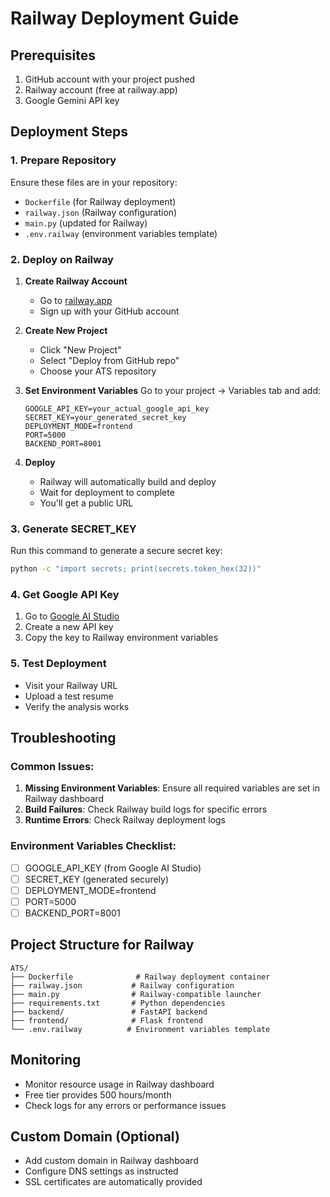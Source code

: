 # Railway Deployment Guide

## Prerequisites
1. GitHub account with your project pushed
2. Railway account (free at railway.app)
3. Google Gemini API key

## Deployment Steps

### 1. Prepare Repository
Ensure these files are in your repository:
- `Dockerfile` (for Railway deployment)
- `railway.json` (Railway configuration)
- `main.py` (updated for Railway)
- `.env.railway` (environment variables template)

### 2. Deploy on Railway

1. **Create Railway Account**
   - Go to [railway.app](https://railway.app)
   - Sign up with your GitHub account

2. **Create New Project**
   - Click "New Project"
   - Select "Deploy from GitHub repo"
   - Choose your ATS repository

3. **Set Environment Variables**
   Go to your project → Variables tab and add:
   ```
   GOOGLE_API_KEY=your_actual_google_api_key
   SECRET_KEY=your_generated_secret_key
   DEPLOYMENT_MODE=frontend
   PORT=5000
   BACKEND_PORT=8001
   ```

4. **Deploy**
   - Railway will automatically build and deploy
   - Wait for deployment to complete
   - You'll get a public URL

### 3. Generate SECRET_KEY
Run this command to generate a secure secret key:
```bash
python -c "import secrets; print(secrets.token_hex(32))"
```

### 4. Get Google API Key
1. Go to [Google AI Studio](https://makersuite.google.com/app/apikey)
2. Create a new API key
3. Copy the key to Railway environment variables

### 5. Test Deployment
- Visit your Railway URL
- Upload a test resume
- Verify the analysis works

## Troubleshooting

### Common Issues:
1. **Missing Environment Variables**: Ensure all required variables are set in Railway dashboard
2. **Build Failures**: Check Railway build logs for specific errors
3. **Runtime Errors**: Check Railway deployment logs

### Environment Variables Checklist:
- [ ] GOOGLE_API_KEY (from Google AI Studio)
- [ ] SECRET_KEY (generated securely)
- [ ] DEPLOYMENT_MODE=frontend
- [ ] PORT=5000
- [ ] BACKEND_PORT=8001

## Project Structure for Railway
```
ATS/
├── Dockerfile              # Railway deployment container
├── railway.json           # Railway configuration
├── main.py                # Railway-compatible launcher
├── requirements.txt       # Python dependencies
├── backend/               # FastAPI backend
├── frontend/              # Flask frontend
└── .env.railway          # Environment variables template
```

## Monitoring
- Monitor resource usage in Railway dashboard
- Free tier provides 500 hours/month
- Check logs for any errors or performance issues

## Custom Domain (Optional)
- Add custom domain in Railway dashboard
- Configure DNS settings as instructed
- SSL certificates are automatically provided